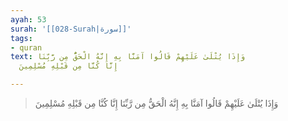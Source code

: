 ```yaml
---
ayah: 53
surah: '[[028-Surah|سورة]]'
tags:
- quran
text: وَإِذَا يُتْلَىٰ عَلَيْهِمْ قَالُوا آمَنَّا بِهِ إِنَّهُ الْحَقُّ مِن رَّبِّنَا
  إِنَّا كُنَّا مِن قَبْلِهِ مُسْلِمِينَ

---
```

> وَإِذَا يُتْلَىٰ عَلَيْهِمْ قَالُوا آمَنَّا بِهِ إِنَّهُ الْحَقُّ مِن رَّبِّنَا إِنَّا كُنَّا مِن قَبْلِهِ مُسْلِمِينَ
